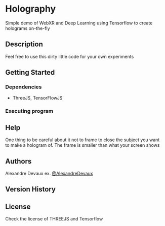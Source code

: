 # Holography

Simple demo of WebXR and Deep Learning using Tensorflow to create holograms on-the-fly

## Description

Feel free to use this dirty little code for your own experiments

## Getting Started

### Dependencies

* ThreeJS, TensorFlowJS


### Executing program



## Help

One thing to be careful about it not to frame to close the subject you want to make a hologram of. The frame is smaller than what your screen shows

## Authors

Alexandre Devaux 
ex. [@AlexandreDevaux](https://twitter.com/AlexandreDevaux)

## Version History



## License

Check the license of THREEJS and Tensorflow

